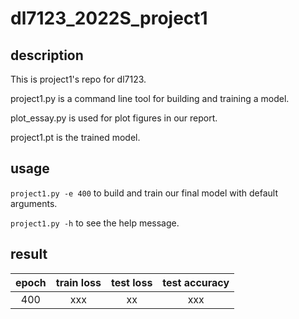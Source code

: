 # dl7123_2022S_project1
## description
This is project1's repo for dl7123.

project1.py is a command line tool for building and training a model.

plot_essay.py is used for plot figures in our report.

project1.pt is the trained model.

## usage
`project1.py -e 400` to build and train our final model with default arguments.

`project1.py -h` to see the help message.

## result

|  epoch   | train loss  |  test loss   | test accuracy |
| :----:  | :----:  |  :----:  | :----:  |
| 400  |xxx| xx  | xxx |

